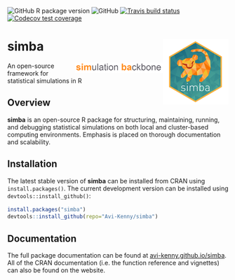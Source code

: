 <!-- badges: start -->
  ![GitHub R package version](https://img.shields.io/github/r-package/v/Avi-Kenny/simba)
  ![GitHub](https://img.shields.io/github/license/Avi-Kenny/simba)
  [![Travis build status](https://travis-ci.com/Avi-Kenny/simba.svg?branch=master)](https://travis-ci.com/Avi-Kenny/simba)
  [![Codecov test coverage](https://codecov.io/gh/Avi-Kenny/simba/branch/master/graph/badge.svg)](https://codecov.io/gh/Avi-Kenny/simba?branch=master)
<!-- badges: end -->


# simba <img src='man/figures/logo.png' align="right" height="150" />

<img src='man/figures/simulation_backbone.png' align="right" width="200" />

An open-source framework for statistical simulations in R

## Overview

**simba** is an open-source R package for structuring, maintaining, running, and debugging statistical simulations on both local and cluster-based computing environments. Emphasis is placed on thorough documentation and scalability.

## Installation

The latest stable version of **simba** can be installed from CRAN using `install.packages()`. The current development version can be installed using `devtools::install_github()`:

```R
install.packages("simba")
devtools::install_github(repo="Avi-Kenny/simba")
```

## Documentation

The full package documentation can be found at [avi-kenny.github.io/simba](https://avi-kenny.github.io/simba). All of the CRAN documentation (i.e. the function reference and vignettes) can also be found on the website.
